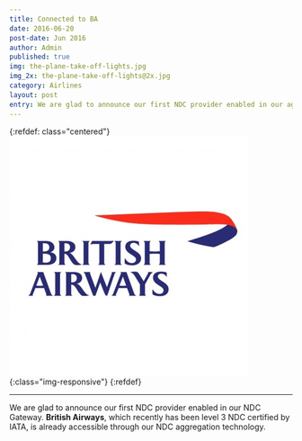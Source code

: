 ```yaml
---
title: Connected to BA
date: 2016-06-20
post-date: Jun 2016
author: Admin
published: true
img: the-plane-take-off-lights.jpg
img_2x: the-plane-take-off-lights@2x.jpg
category: Airlines
layout: post
entry: We are glad to announce our first NDC provider enabled in our aggregation gateway, British Airways, level 3 NDC certified by IATA.
---
```

{:refdef: class="centered"}
![Take out](/img/posts/ba_425.jpg){:class="img-responsive"}
{:refdef}

---

We are glad to announce our first NDC provider enabled in our NDC Gateway. **British Airways**, which recently has been level 3 NDC certified by IATA, is already accessible through our NDC aggregation technology.
